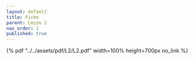 ```yaml
---
layout: default
title: Fiche
parent: Leçon 2
nav_order: 1
published: true
---
```


{% pdf "../../assets/pdf/L2/L2.pdf" width=100% height=700px no_link %}